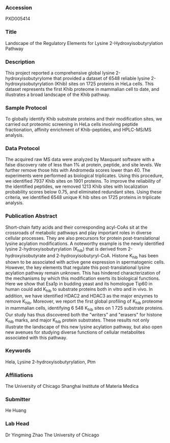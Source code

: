 ### Accession
PXD005414

### Title
Landscape of the Regulatory Elements for Lysine 2-Hydroxyisobutyrylation Pathway

### Description
This project reported a comprehensive global lysine 2-hydroxyisobutyrylome that provided a dataset of 6548 reliable lysine 2-hydroxyisobutyrylation (Khib) sites on 1725 proteins in HeLa cells. This dataset represents the first Khib proteome in mammalian cell to date, and illustrates a broad landscape of the Khib pathway.

### Sample Protocol
To globally identify Khib substrate proteins and their modification sites, we carried out proteomic screening in HeLa cells involving peptide fractionation, affinity enrichment of Khib-peptides, and HPLC-MS/MS analysis.

### Data Protocol
The acquired raw MS data were analyzed by Maxquant software with a false discovery rate of less than 1% at protein, peptide, and site levels. We further remove those hits with Andromeda scores lower than 40. The experiments were performed as biological triplicates. Using this procedure, we identified 7937 Khib sites on 1901 proteins. To improve the reliability of the identified peptides, we removed 1213 Khib sites with localization probability scores below 0.75, and eliminated redundant sites. Using these criteria, we identified 6548 unique K hib sites on 1725 proteins in triplicate analysis.

### Publication Abstract
Short-chain fatty acids and their corresponding acyl-CoAs sit at the crossroads of metabolic pathways and play important roles in diverse cellular processes. They are also precursors for protein post-translational lysine acylation modifications. A noteworthy example is the newly identified lysine 2-hydroxyisobutyrylation (K<sub>hib</sub>) that is derived from 2-hydroxyisobutyrate and 2-hydroxyisobutyryl-CoA. Histone K<sub>hib</sub> has been shown to be associated with active gene expression in spermatogenic cells. However, the key elements that regulate this post-translational lysine acylation pathway remain unknown. This has hindered characterization of the mechanisms by which this modification exerts its biological functions. Here we show that Esa1p in budding yeast and its homologue Tip60 in human could add K<sub>hib</sub> to substrate proteins both in vitro and in vivo. In addition, we have identified HDAC2 and HDAC3 as the major enzymes to remove K<sub>hib</sub>. Moreover, we report the first global profiling of K<sub>hib</sub> proteome in mammalian cells, identifying 6 548 K<sub>hib</sub> sites on 1 725 substrate proteins. Our study has thus discovered both the "writers" and "erasers" for histone K<sub>hib</sub> marks, and major K<sub>hib</sub> protein substrates. These results not only illustrate the landscape of this new lysine acylation pathway, but also open new avenues for studying diverse functions of cellular metabolites associated with this pathway.

### Keywords
Hela, Lysine 2-hydroxyisobutyrylation, Ptm

### Affiliations
The University of Chicago
Shanghai Institute of Materia Medica

### Submitter
He Huang

### Lab Head
Dr Yingming Zhao
The University of Chicago


